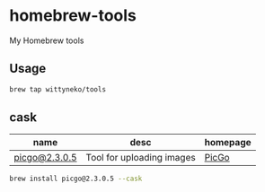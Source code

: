 # homebrew-tools
My Homebrew tools

## Usage

```sh
brew tap wittyneko/tools
```

## cask

| name | desc | homepage |
|------|------| ---------|
| picgo@2.3.0.5 | Tool for uploading images | [PicGo](https://github.com/Molunerfinn/PicGo) |

```sh
brew install picgo@2.3.0.5 --cask
```

